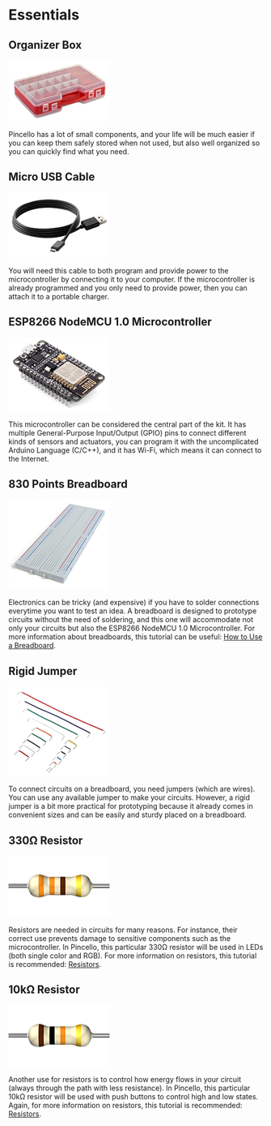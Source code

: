 # Essentials

## Organizer Box

![Organizer box example image](_images/essentials-organizer-box.png)

Pincello has a lot of small components, and your life will be much easier if you can keep them safely stored when not used, but also well organized so you can quickly find what you need.

## Micro USB Cable

![Micro USB Cable image](_images/essentials-micro-usb-cable.png)

You will need this cable to both program and provide power to the microcontroller by connecting it to your computer. If the microcontroller is already programmed and you only need to provide power, then you can attach it to a portable charger.

## ESP8266 NodeMCU 1.0 Microcontroller

![ESP8266 NodeMCU 1.0 Microcontroller image](_images/essentials-esp8266-nodemcu-10-microcontroller.png)

This microcontroller can be considered the central part of the kit. It has multiple General-Purpose Input/Output (GPIO) pins to connect different kinds of sensors and actuators, you can program it with the uncomplicated Arduino Language (C/C++), and it has Wi-Fi, which means it can connect to the Internet.

## 830 Points Breadboard

![830 Points Breadboard image](_images/essentials-830-points-breadboard.png)

Electronics can be tricky (and expensive) if you have to solder connections everytime you want to test an idea. A breadboard is designed to prototype circuits without the need of soldering, and this one will accommodate not only your circuits but also the ESP8266 NodeMCU 1.0 Microcontroller. For more information about breadboards, this tutorial can be useful: [How to Use a Breadboard](https://learn.sparkfun.com/tutorials/how-to-use-a-breadboard).

## Rigid Jumper

![Rigid Jumper image](_images/essentials-rigid-jumper.png)

To connect circuits on a breadboard, you need jumpers (which are wires). You can use any available jumper to make your circuits. However, a rigid jumper is a bit more practical for prototyping because it already comes in convenient sizes and can be easily and sturdy placed on a breadboard.

## 330Ω Resistor

![330Ω Resistor image](_images/essentials-330-resistor.png)

Resistors are needed in circuits for many reasons. For instance, their correct use prevents damage to sensitive components such as the microcontroller. In Pincello, this particular 330Ω resistor will be used in LEDs (both single color and RGB). For more information on resistors, this tutorial is recommended: [Resistors](https://learn.sparkfun.com/tutorials/resistors).

## 10kΩ Resistor

![10kΩ Resistor image](_images/essentials-10k-resistor.png)

Another use for resistors is to control how energy flows in your circuit (always through the path with less resistance). In Pincello, this particular 10kΩ resistor will be used with push buttons to control high and low states. Again, for more information on resistors, this tutorial is recommended: [Resistors](https://learn.sparkfun.com/tutorials/resistors).